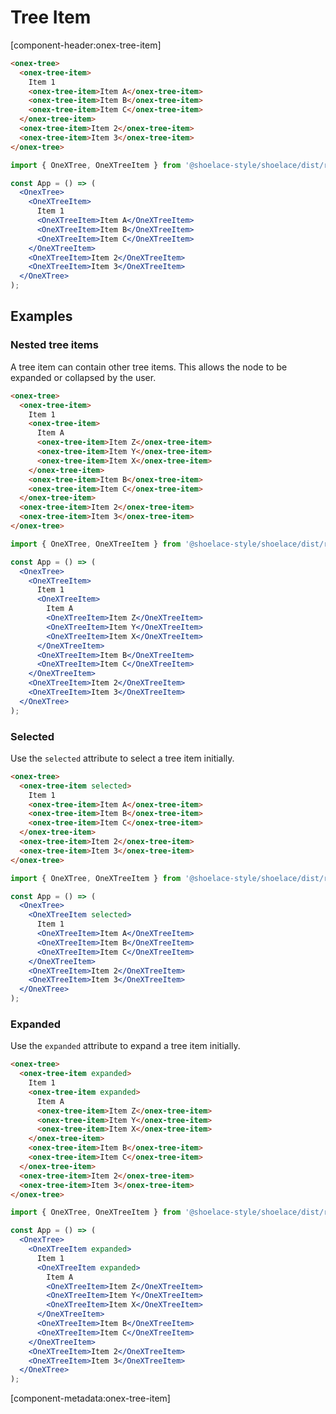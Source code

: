 # Tree Item

[component-header:onex-tree-item]

```html preview
<onex-tree>
  <onex-tree-item>
    Item 1
    <onex-tree-item>Item A</onex-tree-item>
    <onex-tree-item>Item B</onex-tree-item>
    <onex-tree-item>Item C</onex-tree-item>
  </onex-tree-item>
  <onex-tree-item>Item 2</onex-tree-item>
  <onex-tree-item>Item 3</onex-tree-item>
</onex-tree>
```

<!-- prettier-ignore -->
```jsx react
import { OneXTree, OneXTreeItem } from '@shoelace-style/shoelace/dist/react';

const App = () => (
  <OnexTree>
    <OneXTreeItem>
      Item 1
      <OneXTreeItem>Item A</OneXTreeItem>
      <OneXTreeItem>Item B</OneXTreeItem>
      <OneXTreeItem>Item C</OneXTreeItem>
    </OneXTreeItem>
    <OneXTreeItem>Item 2</OneXTreeItem>
    <OneXTreeItem>Item 3</OneXTreeItem>
  </OneXTree>
);
```

## Examples

### Nested tree items

A tree item can contain other tree items. This allows the node to be expanded or collapsed by the user.

```html preview
<onex-tree>
  <onex-tree-item>
    Item 1
    <onex-tree-item>
      Item A
      <onex-tree-item>Item Z</onex-tree-item>
      <onex-tree-item>Item Y</onex-tree-item>
      <onex-tree-item>Item X</onex-tree-item>
    </onex-tree-item>
    <onex-tree-item>Item B</onex-tree-item>
    <onex-tree-item>Item C</onex-tree-item>
  </onex-tree-item>
  <onex-tree-item>Item 2</onex-tree-item>
  <onex-tree-item>Item 3</onex-tree-item>
</onex-tree>
```

<!-- prettier-ignore -->
```jsx react
import { OneXTree, OneXTreeItem } from '@shoelace-style/shoelace/dist/react';

const App = () => (
  <OnexTree>
    <OneXTreeItem>
      Item 1
      <OneXTreeItem>
        Item A
        <OneXTreeItem>Item Z</OneXTreeItem>
        <OneXTreeItem>Item Y</OneXTreeItem>
        <OneXTreeItem>Item X</OneXTreeItem>
      </OneXTreeItem>
      <OneXTreeItem>Item B</OneXTreeItem>
      <OneXTreeItem>Item C</OneXTreeItem>
    </OneXTreeItem>
    <OneXTreeItem>Item 2</OneXTreeItem>
    <OneXTreeItem>Item 3</OneXTreeItem>
  </OneXTree>
);
```

### Selected

Use the `selected` attribute to select a tree item initially.

```html preview
<onex-tree>
  <onex-tree-item selected>
    Item 1
    <onex-tree-item>Item A</onex-tree-item>
    <onex-tree-item>Item B</onex-tree-item>
    <onex-tree-item>Item C</onex-tree-item>
  </onex-tree-item>
  <onex-tree-item>Item 2</onex-tree-item>
  <onex-tree-item>Item 3</onex-tree-item>
</onex-tree>
```

<!-- prettier-ignore -->
```jsx react
import { OneXTree, OneXTreeItem } from '@shoelace-style/shoelace/dist/react';

const App = () => (
  <OnexTree>
    <OneXTreeItem selected>
      Item 1
      <OneXTreeItem>Item A</OneXTreeItem>
      <OneXTreeItem>Item B</OneXTreeItem>
      <OneXTreeItem>Item C</OneXTreeItem>
    </OneXTreeItem>
    <OneXTreeItem>Item 2</OneXTreeItem>
    <OneXTreeItem>Item 3</OneXTreeItem>
  </OneXTree>
);
```

### Expanded

Use the `expanded` attribute to expand a tree item initially.

```html preview
<onex-tree>
  <onex-tree-item expanded>
    Item 1
    <onex-tree-item expanded>
      Item A
      <onex-tree-item>Item Z</onex-tree-item>
      <onex-tree-item>Item Y</onex-tree-item>
      <onex-tree-item>Item X</onex-tree-item>
    </onex-tree-item>
    <onex-tree-item>Item B</onex-tree-item>
    <onex-tree-item>Item C</onex-tree-item>
  </onex-tree-item>
  <onex-tree-item>Item 2</onex-tree-item>
  <onex-tree-item>Item 3</onex-tree-item>
</onex-tree>
```

<!-- prettier-ignore -->
```jsx react
import { OneXTree, OneXTreeItem } from '@shoelace-style/shoelace/dist/react';

const App = () => (
  <OnexTree>
    <OneXTreeItem expanded>
      Item 1
      <OneXTreeItem expanded>
        Item A
        <OneXTreeItem>Item Z</OneXTreeItem>
        <OneXTreeItem>Item Y</OneXTreeItem>
        <OneXTreeItem>Item X</OneXTreeItem>
      </OneXTreeItem>
      <OneXTreeItem>Item B</OneXTreeItem>
      <OneXTreeItem>Item C</OneXTreeItem>
    </OneXTreeItem>
    <OneXTreeItem>Item 2</OneXTreeItem>
    <OneXTreeItem>Item 3</OneXTreeItem>
  </OneXTree>
);
```

[component-metadata:onex-tree-item]
